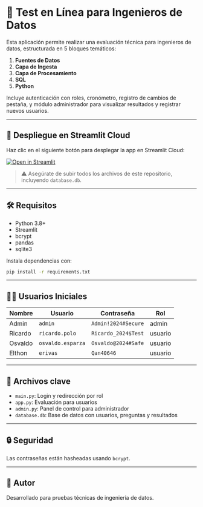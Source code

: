 
# 🧪 Test en Línea para Ingenieros de Datos

Esta aplicación permite realizar una evaluación técnica para ingenieros de datos, estructurada en 5 bloques temáticos:

1. **Fuentes de Datos**
2. **Capa de Ingesta**
3. **Capa de Procesamiento**
4. **SQL**
5. **Python**

Incluye autenticación con roles, cronómetro, registro de cambios de pestaña, y módulo administrador para visualizar resultados y registrar nuevos usuarios.

---

## 🚀 Despliegue en Streamlit Cloud

Haz clic en el siguiente botón para desplegar la app en Streamlit Cloud:

[![Open in Streamlit](https://static.streamlit.io/badges/streamlit_badge_black_white.svg)](https://share.streamlit.io/)

> ⚠️ Asegúrate de subir todos los archivos de este repositorio, incluyendo `database.db`.

---

## 🛠️ Requisitos

- Python 3.8+
- Streamlit
- bcrypt
- pandas
- sqlite3

Instala dependencias con:

```bash
pip install -r requirements.txt
```

---

## 🧑‍💻 Usuarios Iniciales

| Nombre     | Usuario         | Contraseña          | Rol     |
|------------|------------------|--------------------|---------|
| Admin      | `admin`          | `Admin!2024#Secure`| admin   |
| Ricardo    | `ricardo.polo`   | `Ricardo_2024$Test`| usuario |
| Osvaldo    | `osvaldo.esparza`| `Osvaldo@2024#Safe`| usuario |
| Elthon     | `erivas`         | `Qan40646`         | usuario |

---

## 📁 Archivos clave

- `main.py`: Login y redirección por rol
- `app.py`: Evaluación para usuarios
- `admin.py`: Panel de control para administrador
- `database.db`: Base de datos con usuarios, preguntas y resultados

---

## 🔒 Seguridad

Las contraseñas están hasheadas usando `bcrypt`.

---

## 📌 Autor

Desarrollado para pruebas técnicas de ingeniería de datos.
